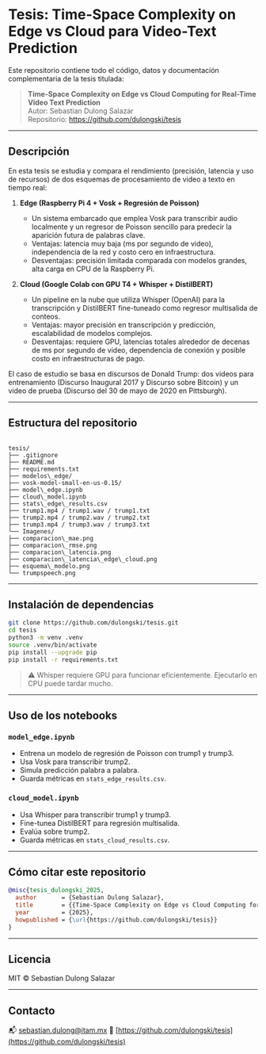 # Tesis: Time-Space Complexity on Edge vs Cloud para Video-Text Prediction

Este repositorio contiene todo el código, datos y documentación complementaria de la tesis titulada:

> **Time-Space Complexity on Edge vs Cloud Computing for Real-Time Video Text Prediction**  
> Autor: Sebastian Dulong Salazar  
> Repositorio: https://github.com/dulongski/tesis

---

## Descripción

En esta tesis se estudia y compara el rendimiento (precisión, latencia y uso de recursos) de dos esquemas de procesamiento de video a texto en tiempo real:

1. **Edge (Raspberry Pi 4 + Vosk + Regresión de Poisson)**  
   - Un sistema embarcado que emplea Vosk para transcribir audio localmente y un regresor de Poisson sencillo para predecir la aparición futura de palabras clave.  
   - Ventajas: latencia muy baja (ms por segundo de video), independencia de la red y costo cero en infraestructura.  
   - Desventajas: precisión limitada comparada con modelos grandes, alta carga en CPU de la Raspberry Pi.

2. **Cloud (Google Colab con GPU T4 + Whisper + DistilBERT)**  
   - Un pipeline en la nube que utiliza Whisper (OpenAI) para la transcripción y DistilBERT fine-tuneado como regresor multisalida de conteos.  
   - Ventajas: mayor precisión en transcripción y predicción, escalabilidad de modelos complejos.  
   - Desventajas: requiere GPU, latencias totales alrededor de decenas de ms por segundo de video, dependencia de conexión y posible costo en infraestructuras de pago.

El caso de estudio se basa en discursos de Donald Trump: dos videos para entrenamiento (Discurso Inaugural 2017 y Discurso sobre Bitcoin) y un video de prueba (Discurso del 30 de mayo de 2020 en Pittsburgh).

---

## Estructura del repositorio

```

tesis/
├── .gitignore
├── README.md
├── requirements.txt
├── modelos\_edge/
├── vosk-model-small-en-us-0.15/
├── model\_edge.ipynb
├── cloud\_model.ipynb
├── stats\_edge\_results.csv
├── trump1.mp4 / trump1.wav / trump1.txt
├── trump2.mp4 / trump2.wav / trump2.txt
├── trump3.mp4 / trump3.wav / trump3.txt
└── Imagenes/
├── comparacion\_mae.png
├── comparacion\_rmse.png
├── comparacion\_latencia.png
├── comparacion\_latencia\_edge\_cloud.png
├── esquema\_modelo.png
└── trumpspeech.png

````

---

## Instalación de dependencias

```bash
git clone https://github.com/dulongski/tesis.git
cd tesis
python3 -m venv .venv
source .venv/bin/activate
pip install --upgrade pip
pip install -r requirements.txt
````

> ⚠️ Whisper requiere GPU para funcionar eficientemente. Ejecutarlo en CPU puede tardar mucho.

---

## Uso de los notebooks

### `model_edge.ipynb`

* Entrena un modelo de regresión de Poisson con trump1 y trump3.
* Usa Vosk para transcribir trump2.
* Simula predicción palabra a palabra.
* Guarda métricas en `stats_edge_results.csv`.

### `cloud_model.ipynb`

* Usa Whisper para transcribir trump1 y trump3.
* Fine-tunea DistilBERT para regresión multisalida.
* Evalúa sobre trump2.
* Guarda métricas en `stats_cloud_results.csv`.

---


## Cómo citar este repositorio

```bibtex
@misc{tesis_dulongski_2025,
  author       = {Sebastian Dulong Salazar},
  title        = {{Time-Space Complexity on Edge vs Cloud Computing for Real-Time Video Text Prediction}},
  year         = {2025},
  howpublished = {\url{https://github.com/dulongski/tesis}}
}
```

---

## Licencia

MIT © Sebastian Dulong Salazar

---

## Contacto

📬 [sebastian.dulong@itam.mx](mailto:sebastian.dulong@correo.edu)
📎 [https://github.com/dulongski/tesis](https://github.com/dulongski/tesis)
